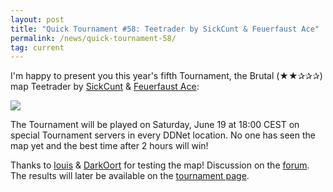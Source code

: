```yaml
---
layout: post
title: "Quick Tournament #58: Teetrader by SickCunt & Feuerfaust Ace"
permalink: /news/quick-tournament-58/
tag: current
---
```


I'm happy to present you this year's fifth Tournament, the Brutal (★★✰✰✰) map Teetrader by [SickCunt](/mappers/SickCunt/) & [Feuerfaust Ace](/mappers/Feuerfaust-32-Ace/):

[<img class="demo" src="/Teetrader.png" />](//forum.ddnet.org/viewtopic.php?f=33&t=7197)

The Tournament will be played on Saturday, June 19 at 18:00 CEST on special Tournament servers in every DDNet location. No one has seen the map yet and the best time after 2 hours will win!

Thanks to [louis](/mappers/louis/) & [DarkOort](/mappers/DarkOort/) for testing the map! Discussion on the [forum](//forum.ddnet.org/viewtopic.php?f=33&t=7197). The results will later be available on the [tournament page](/tournaments/58/).
